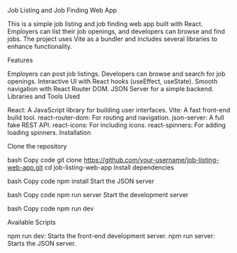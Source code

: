 Job Listing and Job Finding Web App

This is a simple job listing and job finding web app built with React. Employers can list their job openings, and developers can browse and find jobs. The project uses Vite as a bundler and includes several libraries to enhance functionality.

Features

Employers can post job listings.
Developers can browse and search for job openings.
Interactive UI with React hooks (useEffect, useState).
Smooth navigation with React Router DOM.
JSON Server for a simple backend.
Libraries and Tools Used

React: A JavaScript library for building user interfaces.
Vite: A fast front-end build tool.
react-router-dom: For routing and navigation.
json-server: A full fake REST API.
react-icons: For including icons.
react-spinners: For adding loading spinners.
Installation

Clone the repository

bash
Copy code
git clone https://github.com/your-username/job-listing-web-app.git
cd job-listing-web-app
Install dependencies

bash
Copy code
npm install
Start the JSON server

bash
Copy code
npm run server
Start the development server

bash
Copy code
npm run dev

Available Scripts

npm run dev: Starts the front-end development server.
npm run server: Starts the JSON server.



